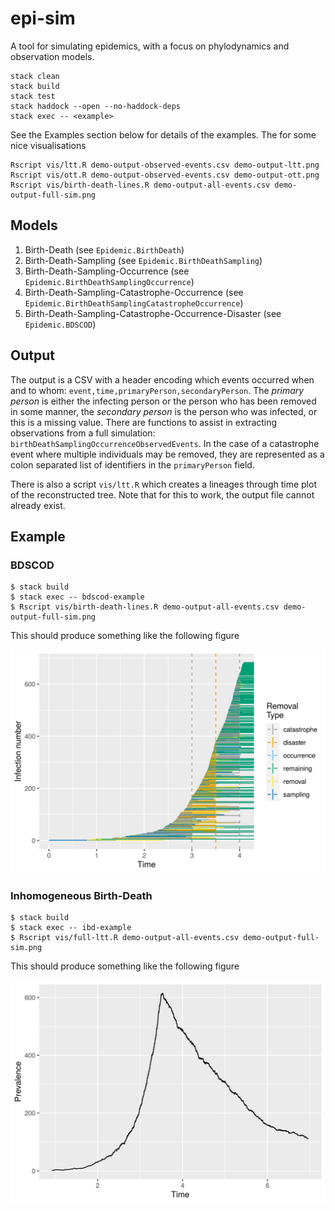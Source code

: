 # epi-sim
A tool for simulating epidemics, with a focus on phylodynamics and observation
models.

```
stack clean
stack build
stack test
stack haddock --open --no-haddock-deps
stack exec -- <example>
```

See the Examples section below for details of the examples. The for some nice
visualisations

```
Rscript vis/ltt.R demo-output-observed-events.csv demo-output-ltt.png
Rscript vis/ott.R demo-output-observed-events.csv demo-output-ott.png
Rscript vis/birth-death-lines.R demo-output-all-events.csv demo-output-full-sim.png
```

## Models

1. Birth-Death (see `Epidemic.BirthDeath`)
2. Birth-Death-Sampling (see `Epidemic.BirthDeathSampling`)
3. Birth-Death-Sampling-Occurrence (see `Epidemic.BirthDeathSamplingOccurrence`)
4. Birth-Death-Sampling-Catastrophe-Occurrence (see `Epidemic.BirthDeathSamplingCatastropheOccurrence`)
4. Birth-Death-Sampling-Catastrophe-Occurrence-Disaster (see `Epidemic.BDSCOD`)

## Output

The output is a CSV with a header encoding which events occurred when and to
whom: `event,time,primaryPerson,secondaryPerson`. The *primary person* is either
the infecting person or the person who has been removed in some manner, the
*secondary person* is the person who was infected, or this is a missing value.
There are functions to assist in extracting observations from a full simulation:
`birthDeathSamplingOccurrenceObservedEvents`. In the case of a catastrophe event
where multiple individuals may be removed, they are represented as a colon
separated list of identifiers in the `primaryPerson` field.

There is also a script `vis/ltt.R` which creates a lineages through time plot of
the reconstructed tree. Note that for this to work, the output file cannot
already exist.

## Example

### BDSCOD

```
$ stack build
$ stack exec -- bdscod-example
$ Rscript vis/birth-death-lines.R demo-output-all-events.csv demo-output-full-sim.png
```

This should produce something like the following figure

![](.out/demo-output-full-sim.png)

### Inhomogeneous Birth-Death

```
$ stack build
$ stack exec -- ibd-example
$ Rscript vis/full-ltt.R demo-output-all-events.csv demo-output-full-sim.png
```

This should produce something like the following figure

![](.out/demo-inhomogeneous-birth-death.png)
